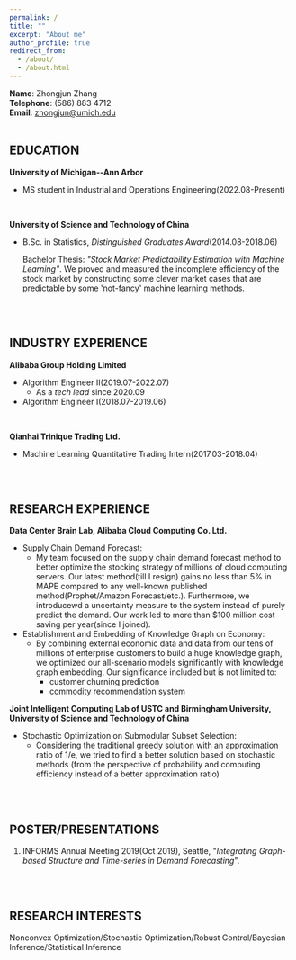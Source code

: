 ```yaml
---
permalink: /
title: ""
excerpt: "About me"
author_profile: true
redirect_from: 
  - /about/
  - /about.html
---
```

**Name**: Zhongjun Zhang\
**Telephone**: (586) 883 4712 \
**Email**: zhongjun@umich.edu\
<br>

## EDUCATION
**University of Michigan--Ann Arbor**
- MS student in Industrial and Operations Engineering(2022.08-Present)
<br>

**University of Science and Technology of China**
- B.Sc. in Statistics, *Distinguished Graduates Award*(2014.08-2018.06)

  Bachelor Thesis: *"Stock Market Predictability Estimation with Machine Learning"*. We proved and measured the incomplete efficiency of the stock market by constructing some clever market cases that are predictable by some 'not-fancy' machine learning methods.
<br>
<br>

## INDUSTRY EXPERIENCE
**Alibaba Group Holding Limited**
- Algorithm Engineer II(2019.07-2022.07)
  - As a *tech lead* since 2020.09 
- Algorithm Engineer I(2018.07-2019.06)
<br>

**Qianhai Trinique Trading Ltd.**
- Machine Learning Quantitative Trading Intern(2017.03-2018.04)
<br>
<br>
 
## RESEARCH EXPERIENCE

**Data Center Brain Lab, Alibaba Cloud Computing Co. Ltd.**
  - Supply Chain Demand Forecast: 
    - My team focused on the supply chain demand forecast method to better optimize the stocking strategy of millions of cloud computing servers. Our latest method(till I resign) gains no less than 5% in MAPE compared to any well-known published method(Prophet/Amazon Forecast/etc.). Furthermore, we introducewd a uncertainty measure to the system instead of purely predict the demand. Our work led to more than $100 million cost saving per year(since I joined). 
  - Establishment and Embedding of Knowledge Graph on Economy: 
    - By combining external economic data and data from our tens of millions of enterprise customers to build a huge knowledge graph, we optimized our all-scenario models significantly with knowledge graph embedding. Our significance included but is not limited to:
      - customer churning prediction
      - commodity recommendation system

**Joint Intelligent Computing Lab of USTC and Birmingham University, University of Science and Technology of China**
  - Stochastic Optimization on Submodular Subset Selection: 
    - Considering the traditional greedy solution with an approximation ratio of 1/e, we tried to find a better solution based on stochastic methods (from the perspective of probability and computing efficiency instead of a better approximation ratio)
<br>
<br>

## POSTER/PRESENTATIONS
1. INFORMS Annual Meeting 2019(Oct 2019), Seattle, "*Integrating Graph-based Structure and Time-series in Demand Forecasting*".
<br>
<br>

## RESEARCH INTERESTS
Nonconvex Optimization/Stochastic Optimization/Robust Control/Bayesian Inference/Statistical Inference

